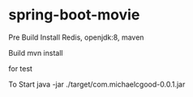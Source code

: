 # spring-boot-movie

Pre Build
Install Redis, openjdk:8, maven

Build
mvn install

for test

To Start
java -jar ./target/com.michaelcgood-0.0.1.jar
